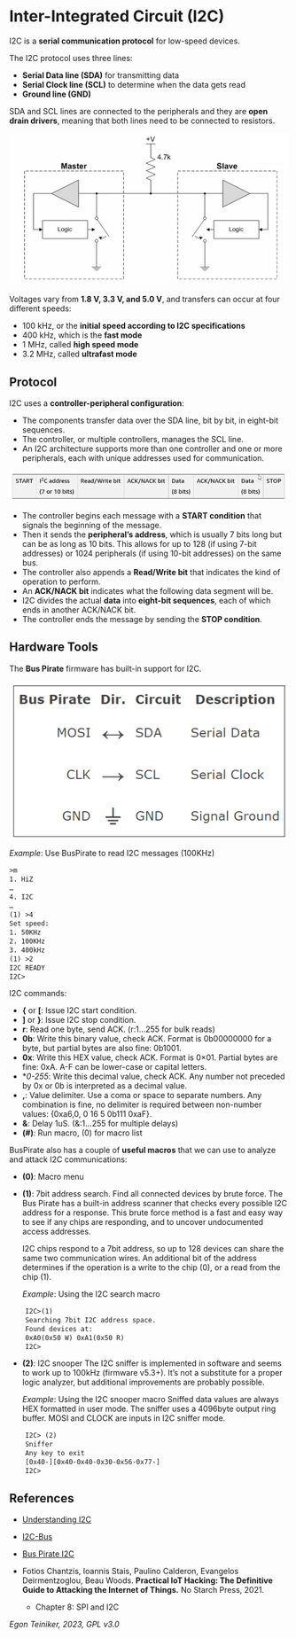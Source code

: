 # Inter-Integrated Circuit (I2C)

I2C is a **serial communication protocol** for low-speed devices.

The I2C protocol uses three lines: 
* **Serial Data line (SDA)** for transmitting data
* **Serial Clock line (SCL)** to determine when the data gets read
* **Ground line (GND)**

SDA and SCL lines are connected to the peripherals and they are **open drain drivers**, meaning that both lines need to be connected to resistors.

![I2C Circuit](I2C-Circuit.png)

Voltages vary from **1.8 V, 3.3 V, and 5.0 V**, and transfers can occur at four different speeds: 
* 100 kHz, or the **initial speed according to I2C specifications** 
* 400 kHz, which is the **fast mode** 
* 1 MHz, called **high speed mode**
* 3.2 MHz, called **ultrafast mode**

## Protocol 

I2C uses a **controller-peripheral configuration**:
* The components transfer data over the SDA line, bit by bit, in eight-bit sequences. 
* The controller, or multiple controllers, manages the SCL line. 
* An I2C architecture supports more than one controller and one or more peripherals, 
    each with unique addresses used for communication.

![I2C Message](../i2c/i2c-message.png)

* The controller begins each message with a **START condition** that signals the beginning 
of the message. 
* Then it sends the **peripheral’s address**, which is usually 7 bits long but can be as long as 10 bits. 
    This allows for up to 128 (if using 7-bit addresses) or 1024 peripherals (if using 10-bit addresses) 
    on the same bus. 
* The controller also appends a **Read/Write bit** that indicates the kind of operation to perform. 
* An **ACK/NACK bit** indicates what the following data segment will be. 
* I2C divides the actual **data** into **eight-bit sequences**, each of which ends in another ACK/NACK bit. 
* The controller ends the message by sending the **STOP condition**.


## Hardware Tools 
The **Bus Pirate** firmware has built-in support for I2C. 

![BusPirate I2C Connection](BusPirate-I2C-Connections.png)

_Example_: Use BusPirate to read I2C messages (100KHz)
```
>m
1. HiZ
…
4. I2C
…
(1) >4
Set speed:
1. 50KHz
2. 100KHz
3. 400kHz
(1) >2
I2C READY
I2C>
```

I2C commands:

* **{** or **[**: Issue I2C start condition.
* **]** or **}**: Issue I2C stop condition.
* **r**: Read one byte, send ACK. (r:1…255 for bulk reads)
* **0b**: Write this binary value, check ACK. 
    Format is 0b00000000 for a byte, but partial bytes are also fine: 0b1001.
* **0x**: Write this HEX value, check ACK. Format is 0×01. 
    Partial bytes are fine: 0xA. A-F can be lower-case or capital letters.
* **0-255*:	Write this decimal value, check ACK. 
    Any number not preceded by 0x or 0b is interpreted as a decimal value.
* **,**: Value delimiter. Use a coma or space to separate numbers. 
    Any combination is fine, no delimiter is required between non-number values: {0xa6,0, 0 16 5 0b111 0xaF}.
* **&**: Delay 1uS. (&:1…255 for multiple delays)
* **(#)**: Run macro, (0) for macro list

BusPirate also has a couple of **useful macros** that we can use 
to analyze and attack I2C communications:

* **(0)**: Macro menu
* **(1)**: 7bit address search. Find all connected devices by brute force.
    The Bus Pirate has a built-in address scanner that checks every possible I2C address for a response. This brute force method is a fast and easy way to see if any chips are responding, and to uncover undocumented access addresses.

    I2C chips respond to a 7bit address, so up to 128 devices can share the same two communication wires. An additional bit of the address determines if the operation is a write to the chip (0), or a read from the chip (1).

    _Example_: Using the I2C search macro
```
    I2C>(1)
    Searching 7bit I2C address space.
    Found devices at:
    0xA0(0x50 W) 0xA1(0x50 R)
    I2C>
```

* **(2)**: I2C snooper 
    The I2C sniffer is implemented in software and seems to work up to 100kHz (firmware v5.3+). It’s not a substitute for a proper logic analyzer, but additional improvements are probably possible.

    _Example_: Using the I2C snooper macro
    Sniffed data values are always HEX formatted in user mode. 
    The sniffer uses a 4096byte output ring buffer.
    MOSI and CLOCK are inputs in I2C sniffer mode.
```
    I2C> (2)
    Sniffer
    Any key to exit
    [0x40-][0x40-0x40-0x30-0x56-0x77-]
    I2C>
```
    

## References
* [Understanding I2C](https://youtu.be/CAvawEcxoPU?si=Y2KmSyu_H8-EsLuI)

* [I2C-Bus](https://www.i2c-bus.org/)

* [Bus Pirate I2C](http://dangerousprototypes.com/docs/I2C)

* Fotios Chantzis, Ioannis Stais, Paulino Calderon, Evangelos Deirmentzoglou, Beau Woods. 
    **Practical IoT Hacking: The Definitive Guide to Attacking the Internet of Things.**
    No Starch Press, 2021. 
    * Chapter 8: SPI and I2C 


*Egon Teiniker, 2023, GPL v3.0* 
